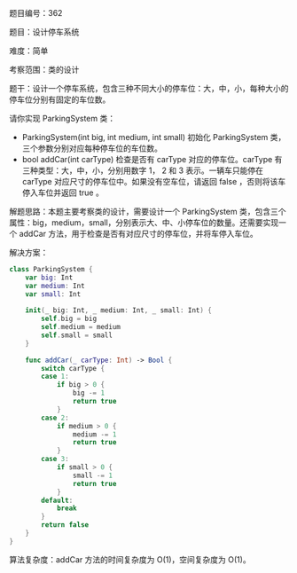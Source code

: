 题目编号：362

题目：设计停车系统

难度：简单

考察范围：类的设计

题干：设计一个停车系统，包含三种不同大小的停车位：大，中，小，每种大小的停车位分别有固定的车位数。

请你实现 ParkingSystem 类：

- ParkingSystem(int big, int medium, int small) 初始化 ParkingSystem 类，三个参数分别对应每种停车位的车位数。
- bool addCar(int carType) 检查是否有 carType 对应的停车位。carType 有三种类型：大，中，小，分别用数字 1， 2 和 3 表示。一辆车只能停在 carType 对应尺寸的停车位中。如果没有空车位，请返回 false ，否则将该车停入车位并返回 true 。

解题思路：本题主要考察类的设计，需要设计一个 ParkingSystem 类，包含三个属性：big，medium，small，分别表示大、中、小停车位的数量。还需要实现一个 addCar 方法，用于检查是否有对应尺寸的停车位，并将车停入车位。

解决方案：

```swift
class ParkingSystem {
    var big: Int
    var medium: Int
    var small: Int
    
    init(_ big: Int, _ medium: Int, _ small: Int) {
        self.big = big
        self.medium = medium
        self.small = small
    }
    
    func addCar(_ carType: Int) -> Bool {
        switch carType {
        case 1:
            if big > 0 {
                big -= 1
                return true
            }
        case 2:
            if medium > 0 {
                medium -= 1
                return true
            }
        case 3:
            if small > 0 {
                small -= 1
                return true
            }
        default:
            break
        }
        return false
    }
}
```

算法复杂度：addCar 方法的时间复杂度为 O(1)，空间复杂度为 O(1)。